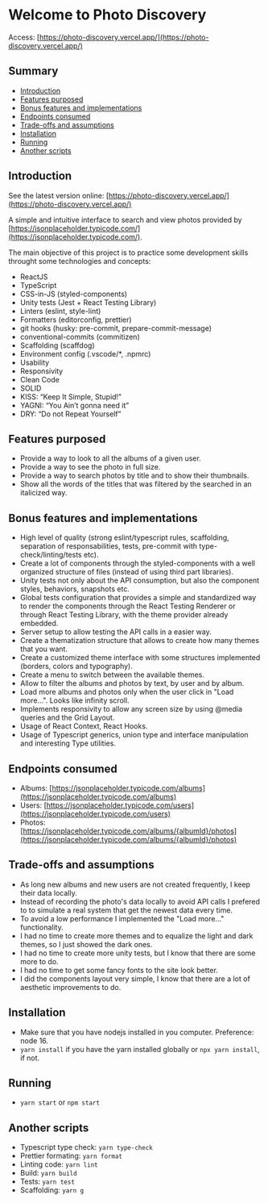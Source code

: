 # Welcome to Photo Discovery

Access: [https://photo-discovery.vercel.app/](https://photo-discovery.vercel.app/)

## Summary

- [Introduction](#introduction)
- [Features purposed](#features-purposed)
- [Bonus features and implementations](#bonus-features-and-implementations)
- [Endpoints consumed](#endpoints-consumed)
- [Trade-offs and assumptions](#trade-offs-and-assumptions)
- [Installation](#installation)
- [Running](#running)
- [Another scripts](#another-scripts)

## Introduction

See the latest version online: [https://photo-discovery.vercel.app/](https://photo-discovery.vercel.app/)

A simple and intuitive interface to search and view photos provided by [https://jsonplaceholder.typicode.com/](https://jsonplaceholder.typicode.com/).

The main objective of this project is to practice some development skills throught some technologies and concepts:

- ReactJS
- TypeScript
- CSS-in-JS (styled-components)
- Unity tests (Jest + React Testing Library)
- Linters (eslint, style-lint)
- Formatters (editorconfig, prettier)
- git hooks (husky: pre-commit, prepare-commit-message)
- conventional-commits (commitizen)
- Scaffolding (scaffdog)
- Environment config (.vscode/\*, .npmrc)
- Usability
- Responsivity
- Clean Code
- SOLID
- KISS: “Keep It Simple, Stupid!”
- YAGNI: “You Ain’t gonna need it”
- DRY: “Do not Repeat Yourself”

## Features purposed

- Provide a way to look to all the albums of a given user.
- Provide a way to see the photo in full size.
- Provide a way to search photos by title and to show their thumbnails.
- Show all the words of the titles that was filtered by the searched in an italicized way.

## Bonus features and implementations

- High level of quality (strong eslint/typescript rules, scaffolding, separation of responsabilities, tests, pre-commit with type-check/linting/tests etc).
- Create a lot of components through the styled-components with a well organized structure of files (instead of using third part libraries).
- Unity tests not only about the API consumption, but also the component styles, behaviors, snapshots etc.
- Global tests configuration that provides a simple and standardized way to render the components through the React Testing Renderer or through React Testing Library, with the theme provider already embedded.
- Server setup to allow testing the API calls in a easier way.
- Create a thematization structure that allows to create how many themes that you want.
- Create a customized theme interface with some structures implemented (borders, colors and typography).
- Create a menu to switch between the available themes.
- Allow to filter the albums and photos by text, by user and by album.
- Load more albums and photos only when the user click in "Load more...". Looks like infinity scroll.
- Implements responsivity to allow any screen size by using @media queries and the Grid Layout.
- Usage of React Context, React Hooks.
- Usage of Typescript generics, union type and interface manipulation and interesting Type utilities.

## Endpoints consumed

- Albums: [https://jsonplaceholder.typicode.com/albums](https://jsonplaceholder.typicode.com/albums)
- Users: [https://jsonplaceholder.typicode.com/users](https://jsonplaceholder.typicode.com/users)
- Photos: [https://jsonplaceholder.typicode.com/albums/{albumId}/photos](https://jsonplaceholder.typicode.com/albums/{albumId}/photos)

## Trade-offs and assumptions

- As long new albums and new users are not created frequently, I keep their data locally.
- Instead of recording the photo's data locally to avoid API calls I prefered to to simulate a real system that get the newest data every time.
- To avoid a low performance I implemented the "Load more..." functionality.
- I had no time to create more themes and to equalize the light and dark themes, so I just showed the dark ones.
- I had no time to create more unity tests, but I know that there are some more to do.
- I had no time to get some fancy fonts to the site look better.
- I did the components layout very simple, I know that there are a lot of aesthetic improvements to do.

## Installation

- Make sure that you have nodejs installed in you computer. Preference: node 16.
- `yarn install` if you have the yarn installed globally or `npx yarn install`, if not.

## Running

- `yarn start` or `npm start`

## Another scripts

- Typescript type check: `yarn type-check`
- Prettier formating: `yarn format`
- Linting code: `yarn lint`
- Build: `yarn build`
- Tests: `yarn test`
- Scaffolding: `yarn g`
